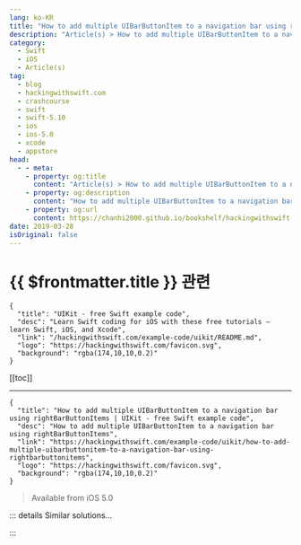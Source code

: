 ```yaml
---
lang: ko-KR
title: "How to add multiple UIBarButtonItem to a navigation bar using rightBarButtonItems"
description: "Article(s) > How to add multiple UIBarButtonItem to a navigation bar using rightBarButtonItems"
category:
  - Swift
  - iOS
  - Article(s)
tag: 
  - blog
  - hackingwithswift.com
  - crashcourse
  - swift
  - swift-5.10
  - ios
  - ios-5.0
  - xcode
  - appstore
head:
  - - meta:
    - property: og:title
      content: "Article(s) > How to add multiple UIBarButtonItem to a navigation bar using rightBarButtonItems"
    - property: og:description
      content: "How to add multiple UIBarButtonItem to a navigation bar using rightBarButtonItems"
    - property: og:url
      content: https://chanhi2000.github.io/bookshelf/hackingwithswift.com/example-code/uikit/how-to-add-multiple-uibarbuttonitem-to-a-navigation-bar-using-rightbarbuttonitems.html
date: 2019-03-28
isOriginal: false
---
```


# {{ $frontmatter.title }} 관련

```component VPCard
{
  "title": "UIKit - free Swift example code",
  "desc": "Learn Swift coding for iOS with these free tutorials – learn Swift, iOS, and Xcode",
  "link": "/hackingwithswift.com/example-code/uikit/README.md",
  "logo": "https://hackingwithswift.com/favicon.svg",
  "background": "rgba(174,10,10,0.2)"
}
```

[[toc]]

---

```component VPCard
{
  "title": "How to add multiple UIBarButtonItem to a navigation bar using rightBarButtonItems | UIKit - free Swift example code",
  "desc": "How to add multiple UIBarButtonItem to a navigation bar using rightBarButtonItems",
  "link": "https://hackingwithswift.com/example-code/uikit/how-to-add-multiple-uibarbuttonitem-to-a-navigation-bar-using-rightbarbuttonitems",
  "logo": "https://hackingwithswift.com/favicon.svg",
  "background": "rgba(174,10,10,0.2)"
}
```

> Available from iOS 5.0

<!-- TODO: 작성 -->

<!--
The `navigationItem` property of your view controller has two properties responsible for displaying multiple bar button items on either side of `UINavigationBar`: `leftBarButtonItems` for the left-hand side and `rightBarButtonItems` for the right-hand side. These are *not* to be confused with `leftBarButtonItem` and `rightBarButtonItem`, which are older properties designed to store single items.

One confusion when working with arrays of bar button items is the order in which they are displayed: they fill from the outside in. So, when using `leftBarButtonItems` they appear in the order of your array, and when using `rightBarButtonItems` they appear in *reverse* order.

For example, here’s some code to display a share button and an add button on the right-hand side of the navigation bar, and the add button will be on the *right* of the share button:

```swift
let share = UIBarButtonItem(barButtonSystemItem: .action, target: self, action: #selector(shareTapped))
let add = UIBarButtonItem(barButtonSystemItem: .add, target: self, action: #selector(addTapped))
navigationItem.rightBarButtonItems = [add, share]
```

-->

::: details Similar solutions…

<!--
/example-code/uikit/how-to-add-a-flexible-space-to-a-uibarbuttonitem">How to add a flexible space to a UIBarButtonItem 
/example-code/uikit/how-to-add-a-bar-button-to-a-navigation-bar">How to add a bar button to a navigation bar 
/example-code/uikit/how-to-add-a-custom-view-to-a-uibarbuttonitem">How to add a custom view to a UIBarButtonItem 
/quick-start/swiftui/how-to-hide-the-tab-bar-navigation-bar-or-other-toolbars">How to hide the tab bar, navigation bar, or other toolbars 
/example-code/uikit/how-to-add-a-button-to-a-navigation-bar-using-storyboards">How to add a button to a navigation bar using storyboards</a>
-->

:::

